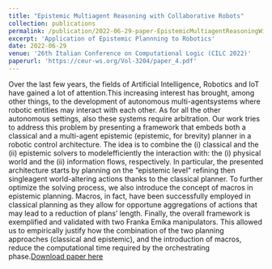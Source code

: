 ```yaml
---
title: "Epistemic Multiagent Reasoning with Collaborative Robots"
collection: publications
permalink: /publication/2022-06-29-paper-EpistemicMultiagentReasoningWithCollaborativeRobots-1
excerpt: 'Application of Epistemic Plannning to Robotics'
date: 2022-06-29
venue: '26th Italian Conference on Computational Logic (CILC 2022)'
paperurl: 'https://ceur-ws.org/Vol-3204/paper_4.pdf'
---
```

Over the last few years, the fields of Artificial Intelligence, Robotics and IoT have gained a lot of attention.This increasing interest has brought, among other things, to the development of autonomous multi-agentsystems where robotic entities may interact with each other. As for all the other autonomous settings, also these systems require arbitration. Our work tries to address this problem by presenting a framework that embeds both a classical and a multi-agent epistemic (epistemic, for brevity) planner in a robotic control architecture. The idea is to combine the (i) classical and the (ii) epistemic solvers to modelefficiently the interaction with: the (i) physical world and the (ii) information flows, respectively. In particular, the presented architecture starts by planning on the “epistemic level" refining then singleagent world-altering actions thanks to the classical planner. To further optimize the solving process, we also introduce the concept of macros in epistemic planning. Macros, in fact, have been successfully employed in classical planning as they allow for opportune aggregations of actions that may lead to a reduction of plans’ length. Finally, the overall framework is exemplified and validated with two Franka Emika manipulators. This allowed us to empirically justify how the combination of the two planning approaches (classical and epistemic), and the introduction of macros, reduce the computational time required by the orchestrating phase.[Download paper here](https://ceur-ws.org/Vol-3204/paper_4.pdf)
